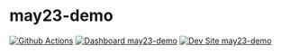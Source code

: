 # may23-demo

[![Github Actions](https://github.com/umandalroald/may23-demo/actions/workflows/build_deploy_and_test.yml/badge.svg)](https://github.com/umandalroald/may23-demo/actions/workflows/build_deploy_and_test.yml)
[![Dashboard may23-demo](https://img.shields.io/badge/dashboard-may23_demo-yellow.svg)](https://dashboard.pantheon.io/sites/bd3f1408-3713-4f1a-9ff4-be648a14da55#dev/code)
[![Dev Site may23-demo](https://img.shields.io/badge/site-may23_demo-blue.svg)](http://dev-may23-demo.pantheonsite.io/)